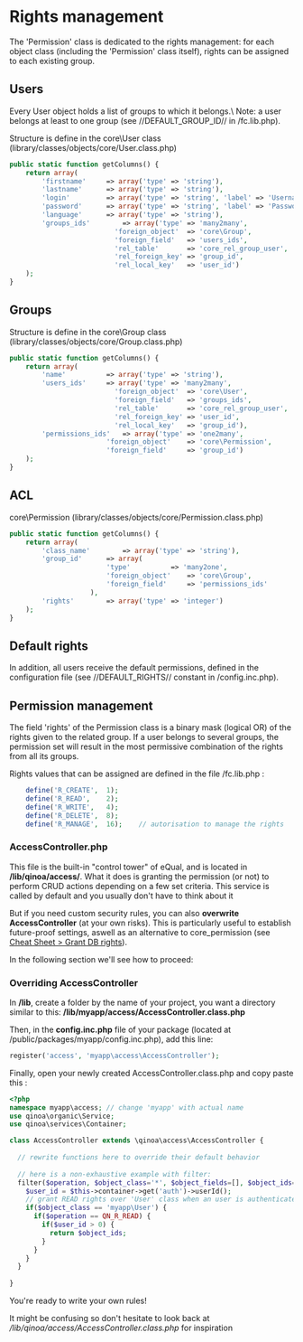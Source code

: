 # Rights management

The 'Permission' class is dedicated to the rights management: for each object class (including the 'Permission' class itself), rights can be assigned to each existing group.

## Users 
Every User object holds a list of groups to which it belongs.\ 
Note: a user belongs at least to one group (see //DEFAULT_GROUP_ID// in /fc.lib.php).

Structure is define in the core\User class (library/classes/objects/core/User.class.php)
```php
public static function getColumns() {
	return array(
		'firstname'		=> array('type' => 'string'),
		'lastname'		=> array('type' => 'string'),
		'login'			=> array('type' => 'string', 'label' => 'Username'),
		'password'		=> array('type' => 'string', 'label' => 'Password'),
		'language'		=> array('type' => 'string'),
		'groups_ids'		=> array('type' => 'many2many', 
						  'foreign_object'	=> 'core\Group', 
						  'foreign_field'	=> 'users_ids', 
						  'rel_table'		=> 'core_rel_group_user', 
						  'rel_foreign_key'	=> 'group_id', 
						  'rel_local_key'	=> 'user_id')
	);
}
```



## Groups


Structure is define in the core\Group class (library/classes/objects/core/Group.class.php)
```php
public static function getColumns() {
	return array(
		'name'			=> array('type' => 'string'),
		'users_ids'		=> array('type' => 'many2many', 
						  'foreign_object'	=> 'core\User', 
						  'foreign_field'	=> 'groups_ids', 
						  'rel_table'		=> 'core_rel_group_user', 
						  'rel_foreign_key'	=> 'user_id', 
						  'rel_local_key'	=> 'group_id'),
		'permissions_ids'	=> array('type' => 'one2many', 
						'foreign_object'	=> 'core\Permission', 
						'foreign_field'		=> 'group_id')
	);
}
```


## ACL 
core\Permission (library/classes/objects/core/Permission.class.php)
```php
public static function getColumns() {
	return array(
		'class_name'		=> array('type' => 'string'),
		'group_id'		=> array(
						'type'			=> 'many2one', 
						'foreign_object'	=> 'core\Group', 
						'foreign_field'		=> 'permissions_ids'
					),
		'rights'		=> array('type' => 'integer')
	);
}
```



## Default rights 
In addition, all users receive the default permissions, defined in the configuration file (see //DEFAULT_RIGHTS// constant in /config.inc.php).




## Permission management
The field 'rights' of the Permission class is a binary mask (logical OR) of the rights given to the related group. 
If a user belongs to several groups, the permission set will result in the most permissive combination of the rights from all its groups.

Rights values that can be assigned are defined in the file /fc.lib.php :
```php
	define('R_CREATE',	1);	
	define('R_READ',	2);	
	define('R_WRITE',	4);	
	define('R_DELETE',	8); 	
	define('R_MANAGE',	16); 	// autorisation to manage the rights 
```


### AccessController.php

This file is the built-in "control tower" of eQual, and is located in **/lib/qinoa/access/**. What it does is granting the permission (or not) to perform CRUD actions depending on a few set criteria. This service is called by default and you usually don't have to think about it

But if you need custom security rules, you can also **overwrite AccessController** (at your own risks). This is particularly useful to establish future-proof settings, aswell as an alternative to core_permission (see [Cheat Sheet > Grant DB rights](../howtos-and-examples/generic-cheat-sheet.md)).

In the following section we'll see how to proceed:

### Overriding AccessController

In **/lib**, create a folder by the name of your project, you want a directory similar to this: **/lib/myapp/access/AccessController.class.php**

Then, in the **config.inc.php** file of your package (located at /public/packages/myapp/config.inc.php), add this line:

```php
register('access', 'myapp\access\AccessController');
```

Finally, open your newly created AccessController.class.php and copy paste this :

```php
<?php
namespace myapp\access; // change 'myapp' with actual name
use qinoa\organic\Service;
use qinoa\services\Container;

class AccessController extends \qinoa\access\AccessController {
    
  // rewrite functions here to override their default behavior
    
  // here is a non-exhaustive example with filter:
  filter($operation, $object_class='*', $object_fields=[], $object_ids=[]){
    $user_id = $this->container->get('auth')->userId();
    // grant READ rights over 'User' class when an user is authenticated (0 = guest_user)
    if($object_class == 'myapp\User') {
      if($operation == QN_R_READ) {
        if($user_id > 0) {
          return $object_ids;
        }    
      }
    }
  }
    
}
```

You're ready to write your own rules!

It might be confusing so don't hesitate to look back at */lib/qinoa/access/AccessController.class.php* for inspiration

